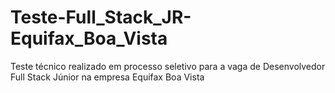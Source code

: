 # Teste-Full_Stack_JR-Equifax_Boa_Vista
Teste técnico realizado em processo seletivo para a vaga de Desenvolvedor Full Stack Júnior na empresa Equifax Boa Vista
